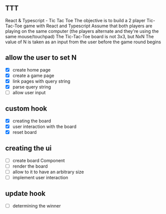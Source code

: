 ## TTT

React & Typescript - Tic Tac Toe
The objective is to build a 2 player Tic-Tac-Toe game with React and Typescript
Assume that both players are playing on the same computer (the players alternate and they're using the same mouse/touchpad)
The Tic-Tac-Toe board is not 3x3, but NxN
The value of N is taken as an input from the user before the game round begins

## allow the user to set N
- [x] create home page
- [x] create a game page
- [x] link pages with query string
- [x] parse query string
- [ ] allow user input

## custom hook
- [x] creating the board
- [x] user interaction with the board
- [x] reset board

## creating the ui
- [ ] create board Component
- [ ] render the board
- [ ] allow to it to have an arbitrary size
- [ ] implement user interaction

## update hook
- [ ] determining the winner